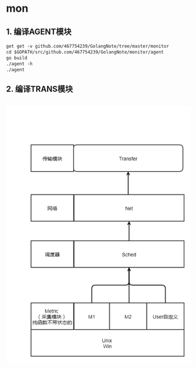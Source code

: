 # mon

## 1. 编译AGENT模块 

```golang
get get -v github.com/467754239/GolangNote/tree/master/monitor
cd $GOPATH/src/github.com/467754239/GolangNote/monitor/agent
go build
./agent -h
./agent
```

## 2. 编译TRANS模块

```golang

```

![mon](./mon.png)
